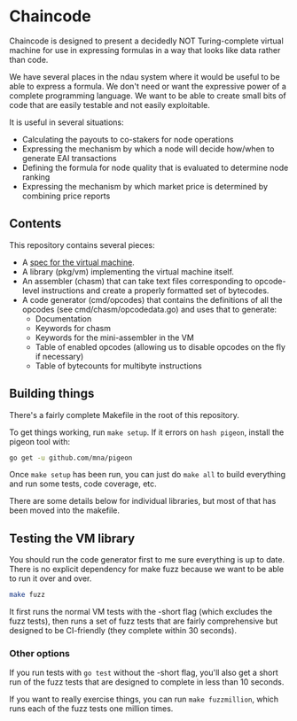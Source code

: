 # Chaincode

Chaincode is designed to present a decidedly NOT Turing-complete virtual machine for use in expressing formulas in a way that looks like data rather than code.

We have several places in the ndau system where it would be useful to be able to express a formula. We don't need or want the expressive power of a complete programming language. We want to be able to create small bits of code that are easily testable and not easily exploitable.

It is useful in several situations:

* Calculating the payouts to co-stakers for node operations
* Expressing the mechanism by which a node will decide how/when to generate EAI transactions
* Defining the formula for node quality that is evaluated to determine node ranking
* Expressing the mechanism by which market price is determined by combining price reports

## Contents
This repository contains several pieces:

* A [spec for the virtual machine](vmspec.md).
* A library (pkg/vm) implementing the virtual machine itself.
* An assembler (chasm) that can take text files corresponding to opcode-level instructions and create a properly formatted set of bytecodes.
* A code generator (cmd/opcodes) that contains the definitions of all the opcodes (see cmd/chasm/opcodedata.go) and uses that to generate:
    * Documentation
    * Keywords for chasm
    * Keywords for the mini-assembler in the VM
    * Table of enabled opcodes (allowing us to disable opcodes on the fly if necessary)
    * Table of bytecounts for multibyte instructions

## Building things

There's a fairly complete Makefile in the root of this repository.

To get things working, run `make setup`. If it errors on `hash pigeon`, install the pigeon tool with:

```sh
go get -u github.com/mna/pigeon
```

Once `make setup` has been run, you can just do `make all` to build everything and run some tests, code coverage, etc.

There are some details below for individual libraries, but most of that has been moved into the makefile.

## Testing the VM library

You should run the code generator first to me sure everything is up to date. There is no explicit dependency for make fuzz because we want to be able to run it over and over.

```sh
make fuzz
```

It first runs the normal VM tests with the -short flag (which excludes the fuzz tests), then runs a set of fuzz tests that are fairly comprehensive but designed to be CI-friendly (they complete within 30 seconds).

### Other options

If you run tests with `go test` without the -short flag, you'll also get a short run of the fuzz tests that are designed to complete in less than 10 seconds.

If you want to really exercise things, you can run `make fuzzmillion`, which runs each of the fuzz tests one million times.

